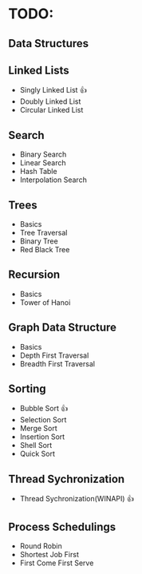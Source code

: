 
# TODO:

## Data Structures

## Linked Lists

- Singly Linked List :+1:
- Doubly Linked List
- Circular Linked List

## Search

- Binary Search
- Linear Search
- Hash Table
- Interpolation Search

## Trees

- Basics
- Tree Traversal
- Binary Tree
- Red Black Tree

## Recursion

- Basics
- Tower of Hanoi

## Graph Data Structure

- Basics
- Depth First Traversal
- Breadth First Traversal

## Sorting

- Bubble Sort :+1:
- Selection Sort
- Merge Sort 
- Insertion Sort
- Shell Sort
- Quick Sort

## Thread Sychronization

- Thread Sychronization(WINAPI) :+1:

## Process Schedulings

- Round Robin
- Shortest Job First
- First Come First Serve
